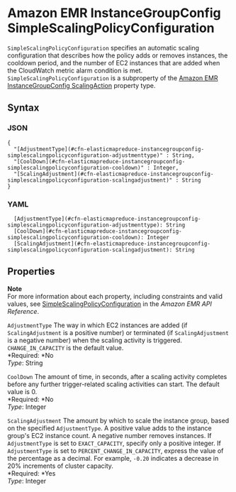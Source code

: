 # Amazon EMR InstanceGroupConfig SimpleScalingPolicyConfiguration<a name="aws-properties-elasticmapreduce-instancegroupconfig-simplescalingpolicyconfiguration"></a>

`SimpleScalingPolicyConfiguration` specifies an automatic scaling configuration that describes how the policy adds or removes instances, the cooldown period, and the number of EC2 instances that are added when the CloudWatch metric alarm condition is met\. `SimpleScalingPolicyConfiguration` is a subproperty of the [Amazon EMR InstanceGroupConfig ScalingAction](aws-properties-elasticmapreduce-instancegroupconfig-scalingaction.md) property type\.

## Syntax<a name="w3ab2c21c14e1031b5"></a>

### JSON<a name="aws-properties-elasticmapreduce-instancegroupconfig-simplescalingpolicyconfiguration-syntax.json"></a>

```
{
  "[AdjustmentType](#cfn-elasticmapreduce-instancegroupconfig-simplescalingpolicyconfiguration-adjustmenttype)" : String,
  "[CoolDown](#cfn-elasticmapreduce-instancegroupconfig-simplescalingpolicyconfiguration-cooldown)" : Integer,
  "[ScalingAdjustment](#cfn-elasticmapreduce-instancegroupconfig-simplescalingpolicyconfiguration-scalingadjustment)" : String
}
```

### YAML<a name="aws-properties-elasticmapreduce-instancegroupconfig-simplescalingpolicyconfiguration-syntax.yaml"></a>

```
  [AdjustmentType](#cfn-elasticmapreduce-instancegroupconfig-simplescalingpolicyconfiguration-adjustmenttype): String
  [CoolDown](#cfn-elasticmapreduce-instancegroupconfig-simplescalingpolicyconfiguration-cooldown): Integer
  [ScalingAdjustment](#cfn-elasticmapreduce-instancegroupconfig-simplescalingpolicyconfiguration-scalingadjustment): String
```

## Properties<a name="w3ab2c21c14e1031b7"></a>

**Note**  
For more information about each property, including constraints and valid values, see [SimpleScalingPolicyConfiguration](http://docs.aws.amazon.com/ElasticMapReduce/latest/API/API_SimpleScalingPolicyConfiguration.html) in the *Amazon EMR API Reference*\.

`AdjustmentType`  <a name="cfn-elasticmapreduce-instancegroupconfig-simplescalingpolicyconfiguration-adjustmenttype"></a>
The way in which EC2 instances are added \(if `ScalingAdjustment` is a positive number\) or terminated \(if `ScalingAdjustment` is a negative number\) when the scaling activity is triggered\. `CHANGE_IN_CAPACITY` is the default value\.  
*Required: *No  
*Type*: String

`CoolDown`  <a name="cfn-elasticmapreduce-instancegroupconfig-simplescalingpolicyconfiguration-cooldown"></a>
The amount of time, in seconds, after a scaling activity completes before any further trigger\-related scaling activities can start\. The default value is 0\.  
*Required: *No  
*Type*: Integer

`ScalingAdjustment`  <a name="cfn-elasticmapreduce-instancegroupconfig-simplescalingpolicyconfiguration-scalingadjustment"></a>
The amount by which to scale the instance group, based on the specified `AdjustmentType`\. A positive value adds to the instance group's EC2 instance count\. A negative number removes instances\. If `AdjustmentType` is set to `EXACT_CAPACITY`, specify only a positive integer\. If `AdjustmentType` is set to `PERCENT_CHANGE_IN_CAPACITY`, express the value of the percentage as a decimal\. For example, `-0.20` indicates a decrease in 20% increments of cluster capacity\.  
*Required: *Yes  
*Type*: Integer